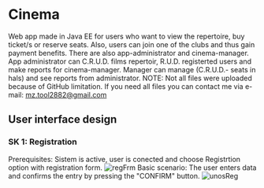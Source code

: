 # Cinema
Web app made in Java EE for users who want to view the repertoire, buy ticket/s or reserve seats. Also, users can join one of the clubs and thus gain payment benefits. There are also app-administrator and cinema-manager. App administrator can C.R.U.D. films repertoir, R.U.D. registerted users and make reports for cinema-manager. Manager can manage (C.R.U.D.- seats in hals) and see reports from administrator.
NOTE: Not all files were uploaded because of GitHub limitation. If you need all files you can contact me via e-mail: mz.tool2882@gmail.com
## User interface design
### SK 1: Registration
Prerequisites: Sistem is active, user is conected and choose Registrtion option with registration form.
![regFrm](https://user-images.githubusercontent.com/68098543/93665643-55292200-fa78-11ea-8e86-8a3b1375cc33.JPG)
Basic scenario: The user enters data and confirms the entry by pressing the "CONFIRM" button.
![unosReg](https://user-images.githubusercontent.com/68098543/93665693-e6989400-fa78-11ea-80a9-2133086ac1ee.JPG)
